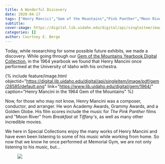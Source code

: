 ```yaml
---
title: A Wonderful Discovery
date: 2020-04-17
tags: ["Henry Mancici","Gem of the Mountains","Pink Panther","Moon River","university concerts"]
subtitle: 
cover-image: https://digital.lib.uidaho.edu/digital/api/singleitem/image/pdf/gem/28585/default.png
categories: []
author: Courtney E. Berge
---
```


Today, while researching for some possible future exhibits, we made a discovery. While going through our [Gem of the Mountains Yearbook Digital Collection](https://www.lib.uidaho.edu/digital/gem/), in the 1964 yearbook we found that Henry Mancini once performed at the University of Idaho with his orchestra. 

{% include feature/image.html objectid="https://digital.lib.uidaho.edu/digital/api/singleitem/image/pdf/gem/28585/default.png" link="https://www.lib.uidaho.edu/digital/gem/1964/" caption="Henry Mancini in the 1964 Gem of the Mountains" %}

Now, for those who may not know, Henry Mancini was a composer, conductor, and arranger. He won Academy Awards, Grammy Awards, and a Golden Globe. His film scores include the music for *The Pink Panther* films and "Moon River" from *Breakfast at Tiffany's*, as well as many other incredible movies. 

We here in Special Collections enjoy the many works of Henry Mancini and have even been listening to some of his music while working from home. So now that we know he once performed at Memorial Gym, we are not only listening to his music, but...

<figure class="tmblr-full mb-5" data-orig-height="309" data-orig-width="300" data-tumblr-attribution="the-golden-purple-box:xOcFlRQP3XIpV2fCtASvXQ:ZFIPiqXx_6CyGu00"><img class="img-fluid" src="https://webpages.uidaho.edu/library/spec/harvester/objects/tumblr/615666516761952256_1.gif" data-orig-height="309" data-orig-width="300"/></figure>
